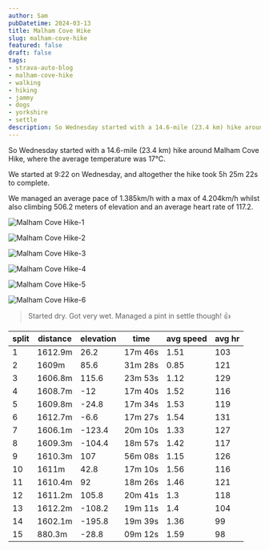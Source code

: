 ```yaml
---
author: Sam
pubDatetime: 2024-03-13
title: Malham Cove Hike
slug: malham-cove-hike
featured: false
draft: false
tags:
- strava-auto-blog
- malham-cove-hike
- walking
- hiking
- jammy
- dogs
- yorkshire
- settle
description: So Wednesday started with a 14.6-mile (23.4 km) hike around Malham Cove Hike, where the average temperature was 17℃..
---
```

So Wednesday started with a 14.6-mile (23.4 km) hike around Malham Cove Hike, where the average temperature was 17℃.

We started at 9:22 on Wednesday, and altogether the hike took 5h 25m 22s to complete.

We managed an average pace of 1.385km/h with a max of 4.204km/h whilst also climbing 506.2 meters of elevation and an average heart rate of 117.2.

![Malham Cove Hike-1](https://dgtzuqphqg23d.cloudfront.net/Nr4_tg1KgYjeoX7tb8erCWuSXwkQCIPuOC7qWdvMMVA-1024x768.jpg)

![Malham Cove Hike-2](https://dgtzuqphqg23d.cloudfront.net/H6FOBNdkHMLjexc8QRWQC3HhlZv7AlBQXW_9G47eBS0-1024x768.jpg)

![Malham Cove Hike-3](https://dgtzuqphqg23d.cloudfront.net/F0eO5CUE0B4rLWZi4C9ca-jmB84E8dYBi_vA4Z_DCI8-768x1024.jpg)

![Malham Cove Hike-4](https://dgtzuqphqg23d.cloudfront.net/t8WnIuhDUkytnPgDQM5TDWP79yFN71_D7zeqkdz5Uwg-1024x768.jpg)

![Malham Cove Hike-5](https://dgtzuqphqg23d.cloudfront.net/cajt4TkIxrG5LNS5VGj4ppUb7yXqn_fqnOaPKDPwx7k-1024x768.jpg)

![Malham Cove Hike-6](https://dgtzuqphqg23d.cloudfront.net/fY10WpdYoy_XtrHrlpH0Jr-SFgl0zzJK04PIfPeR8xo-768x1024.jpg)

> Started dry. Got very wet. Managed a pint in settle though! 👍

| split | distance | elevation | time | avg speed | avg hr |
| --- | --- | --- | --- | --- | --- |
| 1 | 1612.9m | 26.2 | 17m 46s | 1.51 | 103 |
| 2 | 1609m | 85.6 | 31m 28s | 0.85 | 121 |
| 3 | 1606.8m | 115.6 | 23m 53s | 1.12 | 129 |
| 4 | 1608.7m | -12 | 17m 40s | 1.52 | 116 |
| 5 | 1609.8m | -24.8 | 17m 34s | 1.53 | 119 |
| 6 | 1612.7m | -6.6 | 17m 27s | 1.54 | 131 |
| 7 | 1606.1m | -123.4 | 20m 10s | 1.33 | 127 |
| 8 | 1609.3m | -104.4 | 18m 57s | 1.42 | 117 |
| 9 | 1610.3m | 107 | 56m 08s | 1.15 | 126 |
| 10 | 1611m | 42.8 | 17m 10s | 1.56 | 116 |
| 11 | 1610.4m | 92 | 18m 26s | 1.46 | 121 |
| 12 | 1611.2m | 105.8 | 20m 41s | 1.3 | 118 |
| 13 | 1612.2m | -108.2 | 19m 11s | 1.4 | 104 |
| 14 | 1602.1m | -195.8 | 19m 39s | 1.36 | 99 |
| 15 | 880.3m | -28.8 | 09m 12s | 1.59 | 98 |
